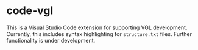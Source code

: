 # code-vgl

This is a Visual Studio Code extension for supporting VGL development. Currently, this includes syntax highlighting for `structure.txt` files. Further functionality is under development.